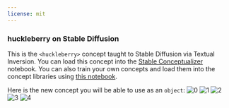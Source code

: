 ```yaml
---
license: mit
---
```

### huckleberry on Stable Diffusion
This is the `<huckleberry>` concept taught to Stable Diffusion via Textual Inversion. You can load this concept into the [Stable Conceptualizer](https://colab.research.google.com/github/huggingface/notebooks/blob/main/diffusers/stable_conceptualizer_inference.ipynb) notebook. You can also train your own concepts and load them into the concept libraries using [this notebook](https://colab.research.google.com/github/huggingface/notebooks/blob/main/diffusers/sd_textual_inversion_training.ipynb).

Here is the new concept you will be able to use as an `object`:
![<huckleberry> 0](https://huggingface.co/sd-concepts-library/huckleberry/resolve/main/concept_images/3.jpeg)
![<huckleberry> 1](https://huggingface.co/sd-concepts-library/huckleberry/resolve/main/concept_images/0.jpeg)
![<huckleberry> 2](https://huggingface.co/sd-concepts-library/huckleberry/resolve/main/concept_images/2.jpeg)
![<huckleberry> 3](https://huggingface.co/sd-concepts-library/huckleberry/resolve/main/concept_images/1.jpeg)
![<huckleberry> 4](https://huggingface.co/sd-concepts-library/huckleberry/resolve/main/concept_images/4.jpeg)

